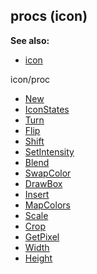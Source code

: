 ## procs (icon)
**See also:**
+   [icon](/ref/icon.md) 
<!-- -->
icon/proc
+   [New](/ref/icon/proc/New.md) 
+   [IconStates](/ref/icon/proc/IconStates.md) 
+   [Turn](/ref/icon/proc/Turn.md) 
+   [Flip](/ref/icon/proc/Flip.md) 
+   [Shift](/ref/icon/proc/Shift.md) 
+   [SetIntensity](/ref/icon/proc/SetIntensity.md) 
+   [Blend](/ref/icon/proc/Blend.md) 
+   [SwapColor](/ref/icon/proc/SwapColor.md) 
+   [DrawBox](/ref/icon/proc/DrawBox.md) 
+   [Insert](/ref/icon/proc/Insert.md) 
+   [MapColors](/ref/icon/proc/MapColors.md) 
+   [Scale](/ref/icon/proc/Scale.md) 
+   [Crop](/ref/icon/proc/Crop.md) 
+   [GetPixel](/ref/icon/proc/GetPixel.md) 
+   [Width](/ref/icon/proc/Width.md) 
+   [Height](/ref/icon/proc/Height.md) 
